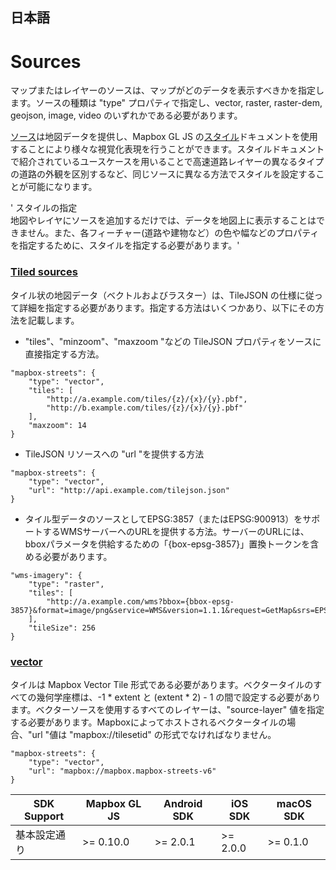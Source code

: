 ## 日本語

#  Sources

マップまたはレイヤーのソースは、マップがどのデータを表示すべきかを指定します。ソースの種類は "type" プロパティで指定し、vector, raster, raster-dem, geojson, image, video のいずれかである必要があります。

[ソース](https://docs.mapbox.com/mapbox-gl-js/style-spec/sources/#:~:text=A-,source,-provides%20map%20data)は地図データを提供し、Mapbox GL JS の[スタイル](https://docs.mapbox.com/mapbox-gl-js/style-spec/sources/#:~:text=can%20use%20with%20a-,style,-document%20to%20render)ドキュメントを使用することにより様々な視覚化表現を行うことができます。スタイルドキュメントで紹介されているユースケースを用いることで高速道路レイヤーの異なるタイプの道路の外観を区別するなど、同じソースに異なる方法でスタイルを設定することが可能になります。

' スタイルの指定  
地図やレイヤにソースを追加するだけでは、データを地図上に表示することはできません。また、各フィーチャー(道路や建物など）の色や幅などのプロパティを指定するために、スタイルを指定する必要があります。'

### [Tiled sources](https://docs.mapbox.com/mapbox-gl-js/style-spec/sources/#tiled-sources)

タイル状の地図データ（ベクトルおよびラスター）は、TileJSON の仕様に従って詳細を指定する必要があります。指定する方法はいくつかあり、以下にその方法を記載します。

- "tiles"、"minzoom"、"maxzoom "などの TileJSON プロパティをソースに直接指定する方法。

```
"mapbox-streets": {
    "type": "vector",
    "tiles": [
        "http://a.example.com/tiles/{z}/{x}/{y}.pbf",
        "http://b.example.com/tiles/{z}/{x}/{y}.pbf"
    ],
    "maxzoom": 14
}
```

- TileJSON リソースへの "url "を提供する方法

```
"mapbox-streets": {
    "type": "vector",
    "url": "http://api.example.com/tilejson.json"
}
```

- タイル型データのソースとしてEPSG:3857（またはEPSG:900913）をサポートするWMSサーバーへのURLを提供する方法。サーバーのURLには、bboxパラメータを供給するための「{box-epsg-3857}」置換トークンを含める必要があります。

```
"wms-imagery": {
    "type": "raster",
    "tiles": [
        "http://a.example.com/wms?bbox={bbox-epsg-3857}&format=image/png&service=WMS&version=1.1.1&request=GetMap&srs=EPSG:3857&width=256&height=256&layers=example"
    ],
    "tileSize": 256
}
```

### [vector](https://docs.mapbox.com/mapbox-gl-js/style-spec/sources/#:~:text=example%22%0A%20%20%20%20%5D%2C%0A%20%20%20%20%22tileSize%22%3A%20256%0A%7D-,vector,-A%20vector%20tile)   

タイルは Mapbox Vector Tile 形式である必要があります。ベクタータイルのすべての幾何学座標は、-1 * extent と (extent * 2) - 1 の間で設定する必要があります。ベクターソースを使用するすべてのレイヤーは、"source-layer" 値を指定する必要があります。Mapboxによってホストされるベクタータイルの場合、"url "値は "mapbox://tilesetid" の形式でなければなりません。   

```
"mapbox-streets": {
    "type": "vector",
    "url": "mapbox://mapbox.mapbox-streets-v6"
}
```

|  SDK Support |  Mapbox GL JS  |  Android SDK  |  iOS SDK | macOS SDK  |
| ---- | ---- | ---- | ---- | ---- |
|  基本設定通り  |  >= 0.10.0  |  >= 2.0.1  |  >= 2.0.0  |  >= 0.1.0  | 




